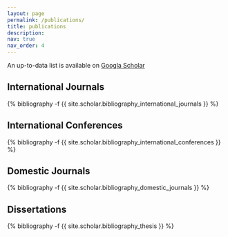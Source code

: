 ```yaml
---
layout: page
permalink: /publications/
title: publications
description: 
nav: true
nav_order: 4
---
```


An up-to-data list is available on <a href="https://scholar.google.com/citations?user=kxCEE6gAAAAJ=">Googla Scholar</a>

## International Journals
<div class="publications">
{% bibliography -f {{ site.scholar.bibliography_international_journals }} %}
</div>

## International Conferences
<div class="publications">
{% bibliography -f {{ site.scholar.bibliography_international_conferences }} %}
</div>

## Domestic Journals
<div class="publications">
{% bibliography -f {{ site.scholar.bibliography_domestic_journals }} %}
</div>

## Dissertations
<div class="publications">
{% bibliography -f {{ site.scholar.bibliography_thesis }} %}
</div>
